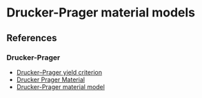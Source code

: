 # Drucker-Prager material models

## References
### Drucker-Prager
- [Drucker–Prager yield criterion](https://en.wikipedia.org/wiki/Drucker%E2%80%93Prager_yield_criterion)
- [Drucker Prager Material](https://opensees.github.io/OpenSeesDocumentation/user/manual/material/ndMaterials/DruckerPrager.html)
- [Drucker-Prager material model](http://www.oofem.org/resources/doc/matlibmanual/html/node13.html)
